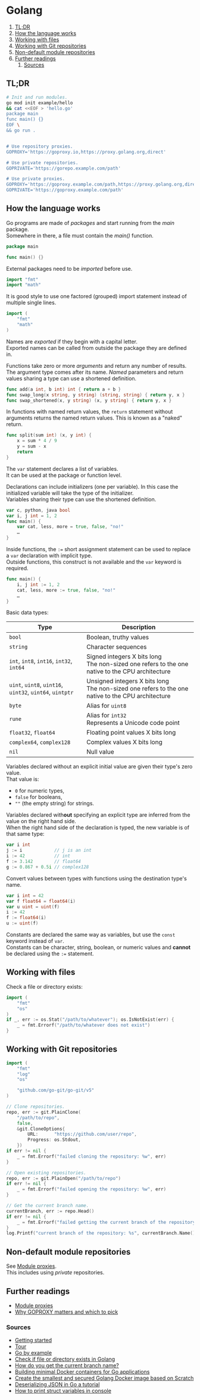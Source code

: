 # Golang

1. [TL;DR](#tldr)
1. [How the language works](#how-the-language-works)
1. [Working with files](#working-with-files)
1. [Working with Git repositories](#working-with-git-repositories)
1. [Non-default module repositories](#non-default-module-repositories)
1. [Further readings](#further-readings)
   1. [Sources](#sources)

## TL;DR

```sh
# Init and run modules.
go mod init example/hello
&& cat <<EOF > 'hello.go'
package main
func main() {}
EOF \
&& go run .


# Use repository proxies.
GOPROXY='https://goproxy.io,https://proxy.golang.org,direct'

# Use private repositories.
GOPRIVATE='https://gorepo.example.com/path'

# Use private proxies.
GOPROXY='https://goproxy.example.com/path,https://proxy.golang.org,direct'
GOPRIVATE='https://goproxy.example.com/path'
```

## How the language works

Go programs are made of _packages_ and start running from the _main_ package.<br/>
Somewhere in there, a file must contain the _main()_ function.

```go
package main

func main() {}
```

External packages need to be _imported_ before use.

```go
import "fmt"
import "math"
```

It is good style to use one factored (grouped) import statement instead of multiple single lines.

```go
import (
    "fmt"
    "math"
)
```

Names are _exported_ if they begin with a capital letter.<br/>
Exported names can be called from outside the package they are defined in.

Functions take zero or more _arguments_ and return any number of results.<br/>
The argument type comes after its name. _Named_ parameters and return values sharing a type can use a shortened definition.

```go
func add(a int, b int) int { return a + b }
func swap_long(x string, y string) (string, string) { return y, x }
func swap_shortened(x, y string) (x, y string) { return y, x }
```

In functions with named return values, the `return` statement without arguments returns the named return values. This is known as a "naked" return.

```go
func split(sum int) (x, y int) {
	x = sum * 4 / 9
	y = sum - x
	return
}
```

The `var` statement declares a list of variables.<br/>
It can be used at the package or function level.

Declarations can include initializers (one per variable). In this case the initialized variable will take the type of the initializer.<br/>
Variables sharing their type can use the shortened definition.

```go
var c, python, java bool
var i, j int = 1, 2
func main() {
    var cat, less, more = true, false, "no!"
    …
}
```

Inside functions, the `:=` short assignment statement can be used to replace a `var` declaration with implicit type.<br/>
Outside functions, this construct is not available and the `var` keyword is required.

```go
func main() {
    i, j int := 1, 2
    cat, less, more := true, false, "no!"
    …
}
```

Basic data types:

| Type                                                     | Description                                                                                          |
| -------------------------------------------------------- | ---------------------------------------------------------------------------------------------------- |
| `bool`                                                   | Boolean, truthy values                                                                               |
| `string`                                                 | Character sequences                                                                                  |
| `int`, `int8`, `int16`, `int32`, `int64`                 | Signed integers X bits long<br/>The non-sized one refers to the one native to the CPU architecture   |
| `uint`, `uint8`, `uint16`, `uint32`, `uint64`, `uintptr` | Unsigned integers X bits long<br/>The non-sized one refers to the one native to the CPU architecture |
| `byte`                                                   | Alias for `uint8`                                                                                    |
| `rune`                                                   | Alias for `int32`<br/>Represents a Unicode code point                                                |
| `float32`, `float64`                                     | Floating point values X bits long                                                                    |
| `complex64`, `complex128`                                | Complex values X bits long                                                                           |
| `nil`                                                    | Null value                                                                                           |

Variables declared without an explicit initial value are given their type's zero value.<br/>
That value is:

- `0` for numeric types,
- `false` for booleans,
- `""` (the empty string) for strings.

Variables declared with**out** specifying an explicit type are inferred from the value on the right hand side.<br/>
When the right hand side of the declaration is typed, the new variable is of that same type:

```go
var i int
j := i            // j is an int
i := 42           // int
f := 3.142        // float64
g := 0.867 + 0.5i // complex128
```

Convert values between types with functions using the destination type's name.

```go
var i int = 42
var f float64 = float64(i)
var u uint = uint(f)
i := 42
f := float64(i)
u := uint(f)
```

Constants are declared the same way as variables, but use the `const` keyword instead of `var`.<br/>
Constants can be character, string, boolean, or numeric values and **cannot** be declared using the `:=` statement.

## Working with files

Check a file or directory exists:

```go
import (
    "fmt"
    "os"
)
if _, err := os.Stat("/path/to/whatever"); os.IsNotExist(err) {
	_ = fmt.Errorf("/path/to/whatever does not exist")
}
```

## Working with Git repositories

```go
import (
    "fmt"
    "log"
    "os"

    "github.com/go-git/go-git/v5"
)

// Clone repositories.
repo, err := git.PlainClone(
    "/path/to/repo",
    false,
    &git.CloneOptions{
        URL:      "https://github.com/user/repo",
        Progress: os.Stdout,
    })
if err != nil {
    _ = fmt.Errorf("failed cloning the repository: %w", err)
}

// Open existing repositories.
repo, err := git.PlainOpen("/path/to/repo")
if err != nil {
    _ = fmt.Errorf("failed opening the repository: %w", err)
}

// Get the current branch name.
currentBranch, err := repo.Head()
if err != nil {
    _ = fmt.Errorf("failed getting the current branch of the repository: %w", err)
}
log.Printf("current branch of the repository: %s", currentBranch.Name().Short())
```

## Non-default module repositories

See [Module proxies].<br/>
This includes using *private* repositories.

## Further readings

- [Module proxies]
- [Why GOPROXY matters and which to pick]

### Sources

- [Getting started]
- [Tour]
- [Go by example]
- [Check if file or directory exists in Golang]
- [How do you get the current branch name?]
- [Building minimal Docker containers for Go applications]
- [Create the smallest and secured Golang Docker image based on Scratch]
- [Deserializing JSON in Go a tutorial]
- [How to print struct variables in console]

<!--
  Reference
  ═╬═Time══
  -->

<!-- Upstream -->
[getting started]: https://go.dev/doc/tutorial/getting-started
[module proxies]: https://go.dev/ref/mod#module-proxy
[tour]: https://go.dev/tour/welcome/1

<!-- Others -->
[building minimal docker containers for go applications]: https://www.cloudbees.com/blog/building-minimal-docker-containers-for-go-applications/
[check if file or directory exists in golang]: https://gist.github.com/mattes/d13e273314c3b3ade33f
[create the smallest and secured golang docker image based on scratch]: https://medium.com/@chemidy/create-the-smallest-and-secured-golang-docker-image-based-on-scratch-4752223b7324
[deserializing json in go a tutorial]: https://medium.com/@fsufitch/deserializing-json-in-go-a-tutorial-d042412958ea
[go by example]: https://gobyexample.com
[how do you get the current branch name?]: https://github.com/src-d/go-git/issues/1129
[how to print struct variables in console]: https://stackoverflow.com/questions/24512112/how-to-print-struct-variables-in-console#24512194
[why goproxy matters and which to pick]: https://jfrog.com/blog/why-goproxy-matters-and-which-to-pick/
